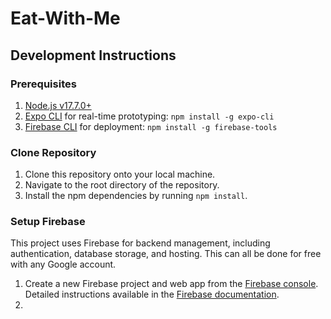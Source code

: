 # Eat-With-Me

## Development Instructions

### Prerequisites
1. [Node.js v17.7.0+](https://nodejs.org/)
2. [Expo CLI](https://expo.dev/tools#cli) for real-time prototyping: `npm install -g expo-cli`
3. [Firebase CLI](https://firebase.google.com/docs/cli) for deployment: `npm install -g firebase-tools`

### Clone Repository
1. Clone this repository onto your local machine.
2. Navigate to the root directory of the repository.
3. Install the npm dependencies by running `npm install`.

### Setup Firebase
This project uses Firebase for backend management, including authentication, database storage, and hosting. This can all be done for free with any Google account.
1. Create a new Firebase project and web app from the [Firebase console](https://console.firebase.google.com/). Detailed instructions available in the [Firebase documentation](https://firebase.google.com/docs/web/setup).
2. 